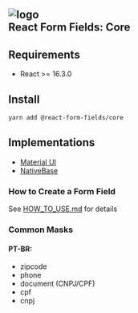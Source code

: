 ![logo](https://avatars2.githubusercontent.com/u/40718737?s=50&v=4)  
React Form Fields: Core
------------------------------


## Requirements 

* React >= 16.3.0

## Install

```bash
yarn add @react-form-fields/core
```

## Implementations

* [Material UI](https://github.com/react-form-fields/material-ui)
* [NativeBase](https://github.com/react-form-fields/native-base)

### How to Create a Form Field

See [HOW_TO_USE.md](https://github.com/react-form-fields/core/blob/master/HOW_TO_USE.md) for details

### Common Masks

#### PT-BR:

* zipcode
* phone
* document (CNPJ/CPF)
* cpf
* cnpj